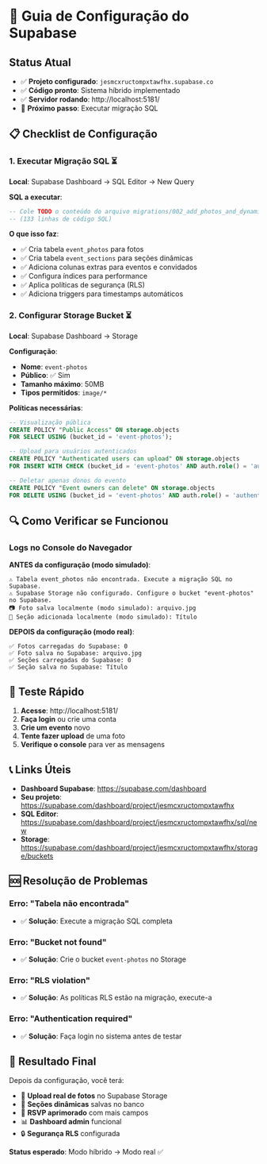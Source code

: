 # 🚀 Guia de Configuração do Supabase

## Status Atual
- ✅ **Projeto configurado**: `jesmcxructompxtawfhx.supabase.co`
- ✅ **Código pronto**: Sistema híbrido implementado
- ✅ **Servidor rodando**: http://localhost:5181/
- 🔄 **Próximo passo**: Executar migração SQL

## 📋 Checklist de Configuração

### 1. Executar Migração SQL ⏳
**Local**: Supabase Dashboard → SQL Editor → New Query

**SQL a executar**:
```sql
-- Cole TODO o conteúdo do arquivo migrations/002_add_photos_and_dynamic_content.sql
-- (133 linhas de código SQL)
```

**O que isso faz**:
- ✅ Cria tabela `event_photos` para fotos
- ✅ Cria tabela `event_sections` para seções dinâmicas  
- ✅ Adiciona colunas extras para eventos e convidados
- ✅ Configura índices para performance
- ✅ Aplica políticas de segurança (RLS)
- ✅ Adiciona triggers para timestamps automáticos

### 2. Configurar Storage Bucket ⏳
**Local**: Supabase Dashboard → Storage

**Configuração**:
- **Nome**: `event-photos`
- **Público**: ✅ Sim
- **Tamanho máximo**: 50MB
- **Tipos permitidos**: `image/*`

**Políticas necessárias**:
```sql
-- Visualização pública
CREATE POLICY "Public Access" ON storage.objects 
FOR SELECT USING (bucket_id = 'event-photos');

-- Upload para usuários autenticados
CREATE POLICY "Authenticated users can upload" ON storage.objects 
FOR INSERT WITH CHECK (bucket_id = 'event-photos' AND auth.role() = 'authenticated');

-- Deletar apenas donos do evento  
CREATE POLICY "Event owners can delete" ON storage.objects 
FOR DELETE USING (bucket_id = 'event-photos' AND auth.role() = 'authenticated');
```

## 🔍 Como Verificar se Funcionou

### Logs no Console do Navegador

**ANTES da configuração (modo simulado)**:
```
⚠️ Tabela event_photos não encontrada. Execute a migração SQL no Supabase.
⚠️ Supabase Storage não configurado. Configure o bucket "event-photos" no Supabase.
📷 Foto salva localmente (modo simulado): arquivo.jpg
📝 Seção adicionada localmente (modo simulado): Título
```

**DEPOIS da configuração (modo real)**:
```
✅ Fotos carregadas do Supabase: 0
✅ Foto salva no Supabase: arquivo.jpg  
✅ Seções carregadas do Supabase: 0
✅ Seção salva no Supabase: Título
```

## 🧪 Teste Rápido

1. **Acesse**: http://localhost:5181/
2. **Faça login** ou crie uma conta
3. **Crie um evento** novo
4. **Tente fazer upload** de uma foto
5. **Verifique o console** para ver as mensagens

## 📞 Links Úteis

- **Dashboard Supabase**: https://supabase.com/dashboard
- **Seu projeto**: https://supabase.com/dashboard/project/jesmcxructompxtawfhx
- **SQL Editor**: https://supabase.com/dashboard/project/jesmcxructompxtawfhx/sql/new
- **Storage**: https://supabase.com/dashboard/project/jesmcxructompxtawfhx/storage/buckets

## 🆘 Resolução de Problemas

### Erro: "Tabela não encontrada"
- ✅ **Solução**: Execute a migração SQL completa

### Erro: "Bucket not found"  
- ✅ **Solução**: Crie o bucket `event-photos` no Storage

### Erro: "RLS violation"
- ✅ **Solução**: As políticas RLS estão na migração, execute-a

### Erro: "Authentication required"
- ✅ **Solução**: Faça login no sistema antes de testar

## 🎯 Resultado Final

Depois da configuração, você terá:
- 📸 **Upload real de fotos** no Supabase Storage
- 📝 **Seções dinâmicas** salvas no banco
- 👥 **RSVP aprimorado** com mais campos
- 📊 **Dashboard admin** funcional
- 🔒 **Segurança RLS** configurada

**Status esperado**: Modo híbrido → Modo real ✅